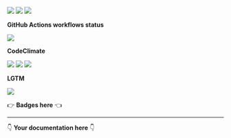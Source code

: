 ![](https://img.shields.io/github/package-json/v/kaskadi/kaskadi-webhooks-tracking-lambda)
![](https://img.shields.io/badge/code--style-standard-blue)
![](https://img.shields.io/github/license/kaskadi/kaskadi-webhooks-tracking-lambda?color=blue)

**GitHub Actions workflows status**

![](https://img.shields.io/github/workflow/status/kaskadi/kaskadi-webhooks-tracking-lambda/deploy?label=deployed&logo=Amazon%20AWS)
<!-- Only for branches which are not release/** or master -->
<!-- ![](https://img.shields.io/github/workflow/status/kaskadi/kaskadi-webhooks-tracking-lambda/syntax-test?label=syntax-test&logo=serverless) -->

**CodeClimate**

[![](https://img.shields.io/codeclimate/maintainability/kaskadi/kaskadi-webhooks-tracking-lambda?label=maintainability&logo=Code%20Climate)](https://codeclimate.com/github/kaskadi/kaskadi-webhooks-tracking-lambda)
[![](https://img.shields.io/codeclimate/tech-debt/kaskadi/kaskadi-webhooks-tracking-lambda?label=technical%20debt&logo=Code%20Climate)](https://codeclimate.com/github/kaskadi/kaskadi-webhooks-tracking-lambda)
[![](https://img.shields.io/codeclimate/coverage/kaskadi/kaskadi-webhooks-tracking-lambda?label=test%20coverage&logo=Code%20Climate)](https://codeclimate.com/github/kaskadi/kaskadi-webhooks-tracking-lambda)

**LGTM**

[![](https://img.shields.io/lgtm/grade/javascript/github/kaskadi/kaskadi-webhooks-tracking-lambda?label=code%20quality&logo=LGTM)](https://lgtm.com/projects/g/kaskadi/kaskadi-webhooks-tracking-lambda/?mode=list&logo=LGTM)

:point_right: **Badges here** :point_left:

****

:point_down: **Your documentation here** :point_down:

